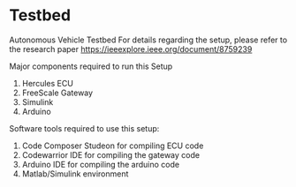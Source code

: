 # Testbed
Autonomous Vehicle Testbed
For details regarding the setup, please refer to the research paper  https://ieeexplore.ieee.org/document/8759239

Major components required to run this Setup 
1. Hercules ECU 
2. FreeScale Gateway
3. Simulink
4. Arduino 

Software tools required to use this setup:

1. Code Composer Studeon for compiling ECU code
2. Codewarrior IDE for compiling the gateway code
3. Arduino IDE for compiling the arduino code
4. Matlab/Simulink environment 

